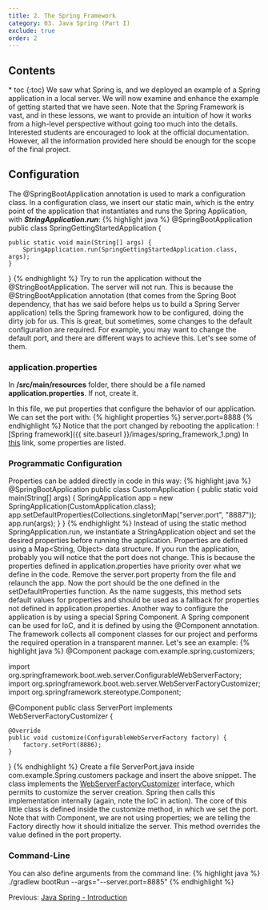 ```yaml
---
title: 2. The Spring Framework
category: 03. Java Spring (Part I)
exclude: true
order: 2
---
```

<h2>Contents</h2>
* toc
{:toc}
We saw what Spring is, and we deployed an example of a Spring application in a local server. We will now examine and enhance the example of getting started that we have seen. Note that the Spring Framework is vast, and in these lessons, we want to provide an intuition of how it works from a high-level perspective without going too much into the details. Interested students are encouraged to look at the official documentation. However, all the information provided here should be enough for the scope of the final project.

## Configuration
The @SpringBootApplication annotation is used to mark a configuration class. In a configuration class, we insert our static main, which is the entry point of the application that instantiates and runs the Spring Application, with ***StringApplication.run***:
{% highlight java %}
@SpringBootApplication
public class SpringGettingStartedApplication {

    public static void main(String[] args) {
        SpringApplication.run(SpringGettingStartedApplication.class, args);
    }
}
{% endhighlight %}
Try to run the application without the @StringBootApplication. The server will not run. This is because the @StringBootApplication annotation (that comes from the Spring Boot dependency, that has we said before helps us to build a Spring Server application) tells the Spring framework how to be configured, doing the dirty job for us. This is great, but sometimes, some changes to the default configuration are required. For example, you may want to change the default port, and there are different ways to achieve this. Let's see some of them.
### application.properties
In **/src/main/resources** folder, there should be a file named **application.properties**. If not, create it.   

In this file, we put properties that configure the behavior of our application. We can set the port with:
{% highlight properties %}
server.port=8888
{% endhighlight %}
Notice that the port changed by rebooting the application:
![Spring framework]({{ site.baseurl }}/images/spring_framework_1.png)
In <a target="_blank" rel="noopener noreferrer" href="https://docs.spring.io/spring-boot/docs/current/reference/html/application-properties.html">this</a> link, some properties are listed.
### Programmatic Configuration
Properties can be added directly in code in this way:
{% highlight java %}
@SpringBootApplication
public class CustomApplication {
    public static void main(String[] args) {
        SpringApplication app = new SpringApplication(CustomApplication.class);
        app.setDefaultProperties(Collections.singletonMap("server.port", "8887"));
        app.run(args);
    }
}
{% endhighlight %}
Instead of using the static method SpringApplication.run, we instantiate a StringApplication object and set the desired properties before running the application.
Properties are defined using a Map<String, Object> data structure. If you run the application, probably you will notice that the port does not change. This is because the properties defined in application.properties have priority over what we define in the code. Remove the server.port property from the file and relaunch the app. Now the port should be the one defined in the setDefaultProperties function. As the name suggests, this method sets default values for properties and should be used as a fallback for properties not defined in application.properties.
Another way to configure the application is by using a special Spring Component. A Spring component can be used for IoC, and it is defined by using the @Component annotation. The framework collects all component classes for our project and performs the required operation in a transparent manner. Let's see an example:
{% highlight java %}
@Component
package com.example.spring.customizers;

import org.springframework.boot.web.server.ConfigurableWebServerFactory;
import org.springframework.boot.web.server.WebServerFactoryCustomizer;
import org.springframework.stereotype.Component;

@Component
public class ServerPort implements WebServerFactoryCustomizer<ConfigurableWebServerFactory> {

    @Override
    public void customize(ConfigurableWebServerFactory factory) {
        factory.setPort(8886);
    }
}
{% endhighlight %}
Create a file ServerPort.java inside com.example.Spring.customers package and insert the above snippet. The class implements the <a target="_blank" rel="noopener noreferrer" href="https://docs.spring.io/spring-boot/docs/current/api/org/springframework/boot/web/server/WebServerFactoryCustomizer.html">WebServerFactoryCustomizer</a> interface, which permits to customize the server creation. Spring then calls this implementation internally (again, note the IoC in action). The core of this little class is defined inside the customize method, in which we set the port.  
Note that with Component, we are not using properties; we are telling the Factory directly how it should initialize the server. This method overrides the value defined in the port property.
### Command-Line
You can also define arguments from the command line:
{% highlight java %}
./gradlew bootRun --args="--server.port=8885"
{% endhighlight %}
<div class="lesson-nav">
    <div>
        Previous: <a href="/SoftwareArchitectures_2025/spring-1/introduction">Java Spring - Introduction</a>
    </div>
</div>